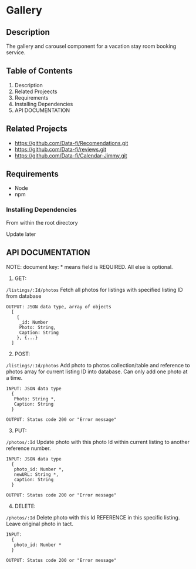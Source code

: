 # Gallery

## Description
The gallery and carousel component for a vacation stay room booking service. 

## Table of Contents
1. Description
2. Related Projeects
3. Requirements
4. Installing Dependencies
5. API DOCUMENTATION

## Related Projects
  - https://github.com/Data-fi/Recomendations.git
  - https://github.com/Data-fi/reviews.git
  - https://github.com/Data-fi/Calendar-Jimmy.git

## Requirements
- Node 
- npm 

### Installing Dependencies
From within the root directory

Update later

## API DOCUMENTATION
NOTE: document key: * means field is REQUIRED. All else is optional.

1. GET:

`/listings/:Id/photos`
Fetch all photos for listings with specified listing ID from database
``` 
OUTPUT: JSON data type, array of objects
  [
    {
     _id: Number
     Photo: String,
     Caption: String
    }, {...}
  ]
```

2. POST:

`/listings/:Id/photos`
Add photo to photos collection/table and reference to photos array for current listing ID into database. 
Can only add one photo at a time. 

``` 
INPUT: JSON data type
  {
   Photo: String *,
   Caption: String
  }
  
OUTPUT: Status code 200 or "Error message"
```

3. PUT:

`/photos/:Id`
Update photo with this photo Id within current listing to another reference number. 

```
INPUT: JSON data type
  {
   photo_id: Number *, 
   newURL: String *,
   caption: String
  }

OUTPUT: Status code 200 or "Error message"
```

4. DELETE: 

`/photos/:Id`
Delete photo with this Id REFERENCE in this specific listing. Leave original photo in tact. 

```
INPUT:
  {
   photo_id: Number *
  }

OUTPUT: Status code 200 or "Error message"
```
